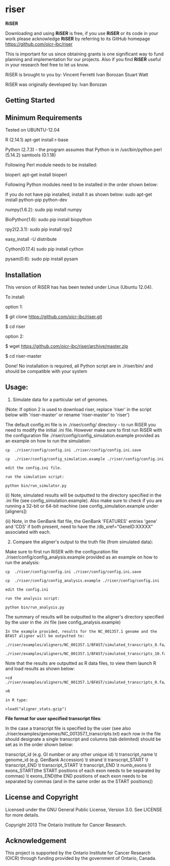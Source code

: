 riser
=====
**RiSER** 

Downloading and using **RiSER** is free, if you use **RiSER** or its code in your work please acknowledge **RiSER** by referring to its GitHub homepage https://github.com/oicr-ibc/riser

This is important for us since obtaining grants is one significant way to fund
planning and implementation for our projects. Also if you find **RiSER** useful
in your research feel free to let us know.

RiSER is brought to you by:
      Vincent Ferretti
      Ivan Borozan 
      Stuart Watt


RiSER was originally developed by:
      Ivan Borozan


Getting Started
---------------

Minimum Requirements
-----------------------
Tested on UBUNTU-12.04

R (2.14.1)
apt-get install r-base

Python (2.7.3) - the program assumes that Python is in /usr/bin/python
perl (5.14.2)
samtools (0.1.18)

Following Perl module needs to be installed:

bioperl:
apt-get install bioperl

Following Python modules need to be installed in the order shown below:

If you do not have pip installed, install it as shown below:
sudo apt-get install python-pip python-dev  

numpy(1.6.2):
sudo pip install numpy

BioPython(1.6):
sudo pip install biopython 

rpy2(2.3.1):
sudo pip install rpy2

easy_install -U distribute

Cython(0.17.4)
sudo pip install cython

pysam(0.6):
sudo pip install pysam


Installation
------------
This version of RiSER has has been tested under Linux (Ubuntu 12.04).

To install:

option 1:
    
  $ git clone https://github.com/oicr-ibc/riser.git 

  $ cd riser


option 2:

  $ wget https://github.com/oicr-ibc/riser/archive/master.zip

  $ cd riser-master		

Done! No installation is required, all Python script are in ./riser/bin/ and should be compatible with your system

Usage: 	 
------  	

   1. Simulate data for a particular set of genomes. 

   (Note: If option 2 is used to download riser, replace 'riser' in the script below with 'riser-master' or rename 'riser-master' to 'riser')

   The default config.ini file is in ./riser/config/ directory - to run RiSER you need to modify the initial .ini file. However make sure to first run RiSER with the configuration file ./riser/config/config_simulation.example provided as an example on how to run the simulation:

    cp  ./riser/config/config.ini ./riser/config/config.ini.save

    cp  ./riser/config/config_simulation.example ./riser/config/config.ini
    
    edit the config.ini file.

    run the simulation script:
    
    python bin/run_simulator.py

   (i) Note, simulated results will be outputted to the directory specified in the .ini file (see config_simulation.example). Also make sure to check if you are running a 32-bit or 64-bit machine (see config_simulation.example under [aligners])

   (ii) Note, in the GenBank flat file, the GenBank 'FEATURES' entries 'gene' and 'CDS' if both present, need to have the /db_xref="GeneID:XXXXX" associated with each. 


   2. Compare the aligner's output to the truth file (from simulated data):

   Make sure to first run RiSER with the configuration file ./riser/config/config_analysis.example provided as an example on how to run the analysis:

    cp  ./riser/config/config.ini ./riser/config/config.ini.save

    cp  ./riser/config/config_analysis.example ./riser/config/config.ini

    edit the config.ini	
	
    run the analysis script:

    python bin/run_analysis.py

   The summary of results will be outputted to the aligner's directory specified by the user in the .ini file (see config_analysis.example)

    In the example provided, results for the NC_001357.1 genome and the BFAST aligner will be outputted to:

    ./riser/examples/aligners/NC_001357.1/BFAST/simulated_transcripts_0.fa/Rdata_multi/

    ./riser/examples/aligners/NC_001357.1/BFAST/simulated_transcripts_10.fa/Rdata_multi/
   	
   Note that the results are outputted as R data files, to view them launch R and load results as shown below: 

    >cd  ./riser/examples/aligners/NC_001357.1/BFAST/simulated_transcripts_0.fa/Rdata_multi/

    >R
 
    in R type:

    >load("aligner_stats.gzip")

   
**File format for user specified transcript files**:	 

In the case a transcript file is specified by the user (see also ./riser/examples/genomes/NC_001357.1_transcripts.txt) each row in the file should designate a single transcript and columns (tab delimited) should be set as in the order shown below:

transcript_id (e.g. GI number or any other unique id) \t transcript_name \t genome_id (e.g. GenBank Accession) \t strand \t transcript_START \t transcript_END \t transcript_START \t transcript_END \t numb_exons \t exons_START(the START positions of each exon needs to be separated by commas) \t exons_END(the END positions of each exon needs to be separated by commas (and in the same order as the START positions))   	  	             						       

License and Copyright
---------------------
Licensed under the GNU General Public License, Version 3.0. See LICENSE for more details.

Copyright 2013 The Ontario Institute for Cancer Research.

Acknowledgement
---------------
This project is supported by the Ontario Institute for Cancer Research
(OICR) through funding provided by the government of Ontario, Canada.
